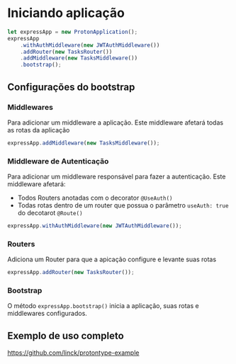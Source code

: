# Iniciando aplicação 

```javascript
let expressApp = new ProtonApplication();
expressApp
    .withAuthMiddleware(new JWTAuthMiddleware())
    .addRouter(new TasksRouter())
    .addMiddleware(new TasksMiddleware())
    .bootstrap();
```

## Configurações do bootstrap

### Middlewares

Para adicionar um middleware a aplicação. Este middleware afetará todas as rotas da aplicação

```javascript
expressApp.addMiddleware(new TasksMiddleware());
```

### Middleware de Autenticação

Para adicionar um middleware responsável para fazer a autenticação. Este middleware afetará:

 - Todos Routers anotadas com o decorator ```@UseAuth()```
 - Todas rotas dentro de um router que possua o parâmetro ```useAuth: true``` do decotarot ```@Route()```

```javascript
expressApp.withAuthMiddleware(new JWTAuthMiddleware());
```

### Routers

Adiciona um Router para que a apicação configure e levante suas rotas
```javascript
expressApp.addRouter(new TasksRouter());
```

### Bootstrap

O método ```expressApp.bootstrap()``` inicia a aplicação, suas rotas e middlewares configurados.

## Exemplo de uso completo

<https://github.com/linck/protontype-example>